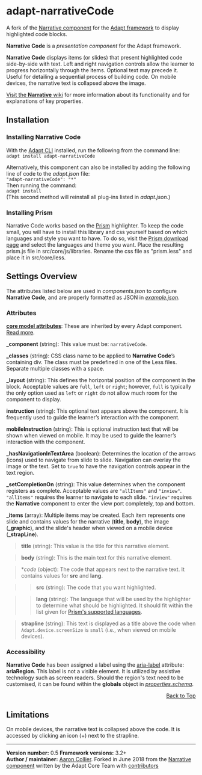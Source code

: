 # adapt-narrativeCode
A fork of the [Narrative component](https://github.com/adaptlearning/adapt-contrib-narrative/) for the [Adapt framework](https://github.com/adaptlearning/adapt_framework) to display highlighted code blocks.


**Narrative Code** is a *presentation component* for the Adapt framework.  

**Narrative Code** displays items (or slides) that present highlighted code side-by-side with text. Left and right navigation controls allow the learner to progress horizontally through the items. Optional text may precede it. Useful for detailing a sequential process of building code. On mobile devices, the narrative text is collapsed above the image.

[Visit the **Narrative** wiki](https://github.com/adaptlearning/adapt-contrib-narrative/wiki) for more information about its functionality and for explanations of key properties.

## Installation

### Installing Narrative Code
With the [Adapt CLI](https://github.com/adaptlearning/adapt-cli) installed, run the following from the command line:  
`adapt install adapt-narrativeCode`

Alternatively, this component can also be installed by adding the following line of code to the *adapt.json* file:  
`"adapt-narrativeCode": "*"`  
Then running the command:  
`adapt install`  
(This second method will reinstall all plug-ins listed in *adapt.json*.)  

### Installing Prism
Narrative Code works based on the [Prism](https://prismjs.com) highlighter. To keep the code small, you will have to install this library and css yourself based on which languages and style you want to have. To do so, visit the [Prism download page](https://prismjs.com/download.html) and select the languages and theme you want. Place the resulting prism.js file in src/core/js/libraries. Rename the css file as "prism.less" and place it in src/core/less.


## Settings Overview

The attributes listed below are used in *components.json* to configure **Narrative Code**, and are properly formatted as JSON in [*example.json*](https://github.com/CollierCZ/adapt-narrativeCode/blob/master/example.json).

### Attributes

[**core model attributes**](https://github.com/adaptlearning/adapt_framework/wiki/Core-model-attributes): These are inherited by every Adapt component. [Read more](https://github.com/adaptlearning/adapt_framework/wiki/Core-model-attributes).

**_component** (string): This value must be: `narrativeCode`.

**_classes** (string): CSS class name to be applied to **Narrative Code**’s containing div. The class must be predefined in one of the Less files. Separate multiple classes with a space.

**_layout** (string): This defines the horizontal position of the component in the block. Acceptable values are `full`, `left` or `right`; however, `full` is typically the only option used as `left` or `right` do not allow much room for the component to display.

**instruction** (string): This optional text appears above the component. It is frequently used to guide the learner’s interaction with the component.   

**mobileInstruction** (string): This is optional instruction text that will be shown when viewed on mobile. It may be used to guide the learner’s interaction with the component.   

**_hasNavigationInTextArea** (boolean): Determines the location of the arrows (icons) used to navigate from slide to slide. Navigation can overlay the image or the text. Set to `true` to have the navigation controls appear in the text region.

**_setCompletionOn** (string): This value determines when the component registers as complete. Acceptable values are `"allItems"` and `"inview"`. `"allItems"` requires the learner to navigate to each slide. `"inview"` requires the **Narrative** component to enter the view port completely, top and bottom.

**_items** (array): Multiple items may be created. Each item represents one slide and contains values for the narrative (**title**, **body**), the image (**_graphic**), and the slide's header when viewed on a mobile device (**_strapLine**).

>**title** (string): This value is the title for this narrative element.

>**body** (string): This is the main text for this narrative element.

>**code* (object): The code that appears next to the narrative text. It contains values for **src** and **lang**.

>>**src** (string): The code that you want highlighted.

>>**lang** (string): The language that will be used by the highlighter to determine what should be highlighted. It should fit within the list given for [Prism's supported languages](https://prismjs.com/index.html#languages-list).

>**strapline** (string): This text is displayed as a title above the code when `Adapt.device.screenSize` is `small` (i.e., when viewed on mobile devices).  

### Accessibility  
**Narrative Code** has been assigned a label using the [aria-label](https://github.com/adaptlearning/adapt_framework/wiki/Aria-Labels) attribute: **ariaRegion**. This label is not a visible element. It is utilized by assistive technology such as screen readers. Should the region's text need to be customised, it can be found within the **globals** object in [*properties.schema*](https://github.com/CollierCZ/adapt-narrativeCode/blob/master/properties.schema).   
<div float align=right><a href="#top">Back to Top</a></div>

## Limitations

On mobile devices, the narrative text is collapsed above the code. It is accessed by clicking an icon (+) next to the strapline.

----------------------------
**Version number:**  0.5
**Framework versions:** 3.2+  
**Author / maintainer:** [Aaron Collier](https://github.com/CollierCZ). Forked in June 2018 from the [Narrative component](https://github.com/adaptlearning/adapt-contrib-narrative) written by the Adapt Core Team with [contributors](https://github.com/adaptlearning/adapt-contrib-narrative/graphs/contributors)    
